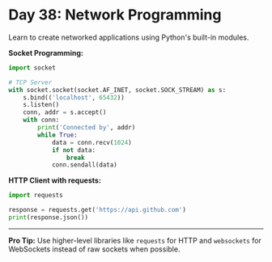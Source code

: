 # Day 38: Network Programming

Learn to create networked applications using Python's built-in modules.

**Socket Programming:**
```python
import socket

# TCP Server
with socket.socket(socket.AF_INET, socket.SOCK_STREAM) as s:
    s.bind(('localhost', 65432))
    s.listen()
    conn, addr = s.accept()
    with conn:
        print('Connected by', addr)
        while True:
            data = conn.recv(1024)
            if not data:
                break
            conn.sendall(data)
```

**HTTP Client with requests:**
```python
import requests

response = requests.get('https://api.github.com')
print(response.json())
```

---
**Pro Tip:**
Use higher-level libraries like `requests` for HTTP and `websockets` for WebSockets instead of raw sockets when possible.
